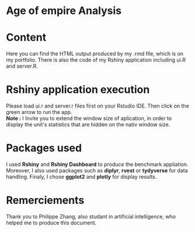 # Age of empire Analysis

# Content
Here you can find the HTML output produced by my .rmd file, which is on my portfolio. There is also the code of my Rshiny application including ui.R and server.R.

# Rshiny application execution
Please load ui.r and server.r files first on your Rstudio IDE. Then click on the green arrow to run the app.   
**Note :** I Invite you to extend the window size of aplication, in order to display the unit's statistics that are hidden on the nativ window size.

# Packages used
I used **Rshiny** and **Rshiny Dashboard** to produce the benchmark appliation. Moreover, I also used packages such as **diplyr**, **rvest** or **tydyverse** for data handling. Finaly, I chose **ggplot2** and **plotly** for display results.

# Remerciements
Thank you to Philippe Zhang, also studant in artificial intelligence, who helped me to produce this document.
